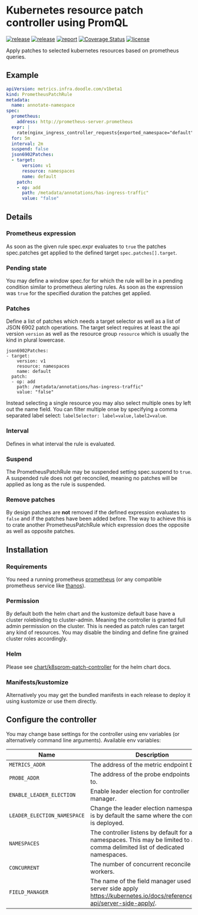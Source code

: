 # Kubernetes resource patch controller using PromQL

[![release](https://img.shields.io/github/release/DoodleScheduling/k8sprom-patch-controller/all.svg)](https://github.com/DoodleScheduling/k8sprom-patch-controller/releases)
[![release](https://github.com/doodlescheduling/k8sprom-patch-controller/actions/workflows/release.yaml/badge.svg)](https://github.com/doodlescheduling/k8sprom-patch-controller/actions/workflows/release.yaml)
[![report](https://goreportcard.com/badge/github.com/DoodleScheduling/k8sprom-patch-controller)](https://goreportcard.com/report/github.com/DoodleScheduling/k8sprom-patch-controller)
[![Coverage Status](https://coveralls.io/repos/github/doodlescheduling/k8sprom-patch-controller/badge.svg?branch=main)](https://coveralls.io/github/doodlescheduling/k8sprom-patch-controller?branch=master)
[![license](https://img.shields.io/github/license/DoodleScheduling/k8sprom-patch-controller.svg)](https://github.com/DoodleScheduling/k8sprom-patch-controller/blob/master/LICENSE)

Apply patches to selected kubernetes resources based on prometheus queries.

## Example

```yaml
apiVersion: metrics.infra.doodle.com/v1beta1
kind: PrometheusPatchRule
metadata:
  name: annotate-namespace
spec:
  prometheus:
    address: http://prometheus-server.prometheus
  expr: |
    rate(nginx_ingress_controller_requests{exported_namespace="default"}[5m]) == 0
  for: 5m
  interval: 2m
  suspend: false
  json6902Patches:
  - target:
      version: v1
      resource: namespaces
      name: default
    patch:
    - op: add
      path: /metadata/annotations/has-ingress-traffic"
      value: "false"
```

## Details

### Prometheus expression
As soon as the given rule spec.expr evaluates to `true` the patches spec.patches get applied to the defined target `spec.patches[].target`.

### Pending state
You may define a window spec.for for which the rule will be in a pending condition similar to prometheus alerting rules.
As soon as the expression was `true` for the specified duration the patches get applied.

### Patches
Define a list of patches which needs a target selector as well as a list of JSON 6902 patch operations.
The target select requires at least the api version `version` as well as the resource group `resource` which is usually the kind in plural lowercase.

```
json6902Patches:
- target:
    version: v1
    resource: namespaces
    name: default
  patch:
  - op: add
    path: /metadata/annotations/has-ingress-traffic"
    value: "false"
```
Instead selecting a single resource you may also select multiple ones by left out the name field.
You can filter multiple onse by specifying a comma separated label select: `labelSelector: label=value,label2=value`.

### Interval
Defines in what interval the rule is evaluated.

### Suspend
The PrometheusPatchRule may be suspended setting spec.suspend to `true`. A suspended rule does not get reconciled, meaning no patches will be applied as long as the rule is suspended.

### Remove patches
By design patches are **not** removed if the defined expression evaluates to `false` and if the patches have been added before.
The way to achieve this is to crate another PrometheusPatchRule which expression does the opposite as well as opposite patches.

## Installation

### Requirements
You need a running prometheus [prometheus](https://prometheus.io/) (or any compatible prometheus service like [thanos](https://thanos.io/)).

### Permission
By default both the helm chart and the kustomize default base have a cluster rolebinding to cluster-admin.
Meaning the controller is granted full admin permission on the cluster.
This is needed as patch rules can target any kind of resources.
You may disable the binding and define fine grained cluster roles accordingly.

### Helm

Please see [chart/k8sprom-patch-controller](https://github.com/DoodleScheduling/k8sprom-patch-controller/tree/master/chart/k8sprom-patch-controller) for the helm chart docs.

### Manifests/kustomize

Alternatively you may get the bundled manifests in each release to deploy it using kustomize or use them directly.

## Configure the controller

You may change base settings for the controller using env variables (or alternatively command line arguments).
Available env variables:

| Name  | Description | Default |
|-------|-------------| --------|
| `METRICS_ADDR` | The address of the metric endpoint binds to. | `:9556` |
| `PROBE_ADDR` | The address of the probe endpoints binds to. | `:9557` |
| `ENABLE_LEADER_ELECTION` | Enable leader election for controller manager. | `false` |
| `LEADER_ELECTION_NAMESPACE` | Change the leader election namespace. This is by default the same where the controller is deployed. | `` |
| `NAMESPACES` | The controller listens by default for all namespaces. This may be limited to a comma delimited list of dedicated namespaces. | `` |
| `CONCURRENT` | The number of concurrent reconcile workers.  | `2` |
| `FIELD_MANAGER` | The name of the field manager used for server side apply https://kubernetes.io/docs/reference/using-api/server-side-apply/. | `k8sprom-patch-controller` |
